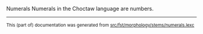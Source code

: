 Numerals
Numerals in the Choctaw language are numbers.

* * *

<small>This (part of) documentation was generated from [src/fst/morphology/stems/numerals.lexc](https://github.com/giellalt/lang-cho/blob/main/src/fst/morphology/stems/numerals.lexc)</small>
